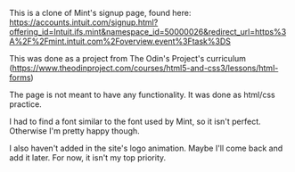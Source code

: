 This is a clone of Mint's signup page, found here: https://accounts.intuit.com/signup.html?offering_id=Intuit.ifs.mint&namespace_id=50000026&redirect_url=https%3A%2F%2Fmint.intuit.com%2Foverview.event%3Ftask%3DS

This was done as a project from The Odin's Project's curriculum (https://www.theodinproject.com/courses/html5-and-css3/lessons/html-forms)

The page is not meant to have any functionality. It was done as html/css practice.

I had to find a font similar to the font used by Mint, so it isn't perfect. Otherwise I'm pretty happy though.

I also haven't added in the site's logo animation. Maybe I'll come back and add it later. For now, it isn't my top priority.
